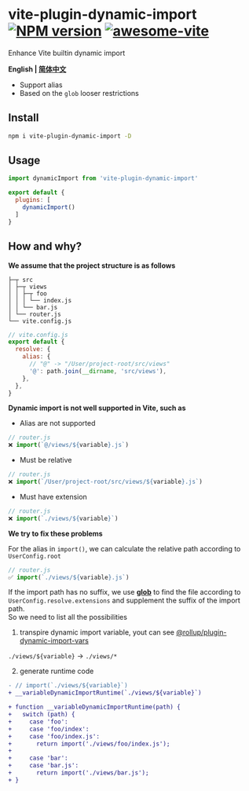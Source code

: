 # vite-plugin-dynamic-import [![NPM version](https://img.shields.io/npm/v/vite-plugin-dynamic-import.svg)](https://npmjs.org/package/vite-plugin-dynamic-import) [![awesome-vite](https://awesome.re/badge.svg)](https://github.com/vitejs/awesome-vite)

Enhance Vite builtin dynamic import

**English | [简体中文](https://github.com/caoxiemeihao/vite-plugins/blob/main/packages/dynamic-import/README.zh-CN.md)**

- Support alias
- Based on the `glob` looser restrictions

## Install

```bash
npm i vite-plugin-dynamic-import -D
```

## Usage
```javascript
import dynamicImport from 'vite-plugin-dynamic-import'

export default {
  plugins: [
    dynamicImport()
  ]
}
```

## How and why?

**We assume that the project structure is as follows**

```tree
├─┬ src
│ ├─┬ views
│ │ ├─┬ foo
│ │ │ └── index.js
│ │ └── bar.js
│ └── router.js
└── vite.config.js
```

```js
// vite.config.js
export default {
  resolve: {
    alias: {
      // "@" -> "/User/project-root/src/views"
      '@': path.join(__dirname, 'src/views'),
    },
  },
}
```

**Dynamic import is not well supported in Vite, such as**

- Alias are not supported

```js
// router.js
❌ import(`@/views/${variable}.js`)
```

- Must be relative

```js
// router.js
❌ import(`/User/project-root/src/views/${variable}.js`)
```

- Must have extension

```js
// router.js
❌ import(`./views/${variable}`)
```

**We try to fix these problems**

For the alias in `import()`, we can calculate the relative path according to `UserConfig.root`

```js
// router.js
✅ import(`./views/${variable}.js`)
```

If the import path has no suffix, we use **[glob](https://www.npmjs.com/package/fast-glob)** to find the file according to `UserConfig.resolve.extensions` and supplement the suffix of the import path.  
So we need to list all the possibilities

1. transpire dynamic import variable, yout can see [@rollup/plugin-dynamic-import-vars](https://github.com/rollup/plugins/tree/master/packages/dynamic-import-vars#how-it-works)

`./views/${variable}` -> `./views/*`

2. generate runtime code

```diff
- // import(`./views/${variable}`)
+ __variableDynamicImportRuntime(`./views/${variable}`)

+ function __variableDynamicImportRuntime(path) {
+   switch (path) {
+     case 'foo':
+     case 'foo/index':
+     case 'foo/index.js':
+       return import('./views/foo/index.js');
+ 
+     case 'bar':
+     case 'bar.js':
+       return import('./views/bar.js');
+ }
```

